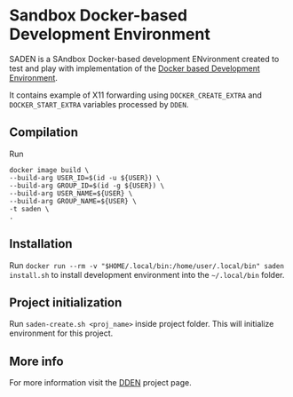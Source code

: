 # Sandbox Docker-based Development Environment 
SADEN is a SAndbox Docker-based development ENvironment created to test and play with implementation of the [Docker based Development Environment](https://hub.docker.com/repository/docker/psugrg/dden/general).

It contains example of X11 forwarding using `DOCKER_CREATE_EXTRA` and `DOCKER_START_EXTRA` variables processed by `DDEN`.

## Compilation
Run

```
docker image build \
--build-arg USER_ID=$(id -u ${USER}) \
--build-arg GROUP_ID=$(id -g ${USER}) \
--build-arg USER_NAME=${USER} \
--build-arg GROUP_NAME=${USER} \
-t saden \
.
```

## Installation 
Run `docker run --rm -v "$HOME/.local/bin:/home/user/.local/bin" saden install.sh` to install development environment into the `~/.local/bin` folder.

## Project initialization
Run `saden-create.sh <proj_name>` inside project folder. This will initialize environment for this project.

## More info
For more information visit the [DDEN](https://hub.docker.com/repository/docker/psugrg/dden/general) project page.
